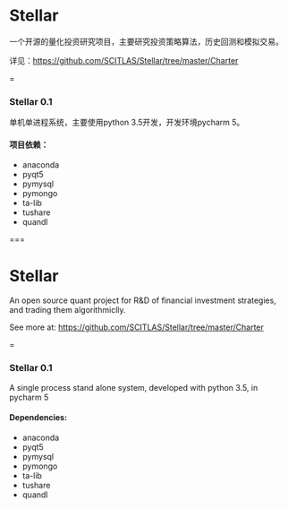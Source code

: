 Stellar
=========

一个开源的量化投资研究项目，主要研究投资策略算法，历史回测和模拟交易。

详见：https://github.com/SCITLAS/Stellar/tree/master/Charter


=
### Stellar 0.1

单机单进程系统，主要使用python 3.5开发，开发环境pycharm 5。

#### 项目依赖：
- anaconda
- pyqt5
- pymysql
- pymongo
- ta-lib
- tushare
- quandl

===

Stellar
=========
An open source quant project for R&D of financial investment strategies, and trading them algorithmiclly.

See more at: https://github.com/SCITLAS/Stellar/tree/master/Charter

=
### Stellar 0.1

A single process stand alone system, developed with python 3.5, in pycharm 5

#### Dependencies:
- anaconda
- pyqt5
- pymysql
- pymongo
- ta-lib
- tushare
- quandl


